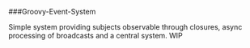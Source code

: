 ###Groovy-Event-System

Simple system providing subjects observable through closures, async processing of broadcasts and a central system.
WIP